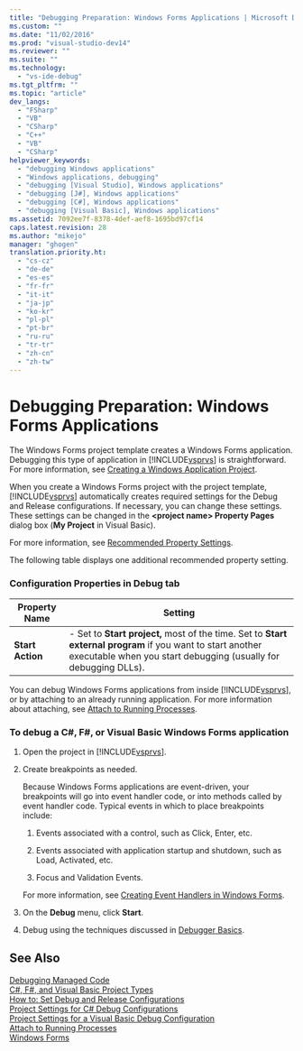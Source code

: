 ```yaml
---
title: "Debugging Preparation: Windows Forms Applications | Microsoft Docs"
ms.custom: ""
ms.date: "11/02/2016"
ms.prod: "visual-studio-dev14"
ms.reviewer: ""
ms.suite: ""
ms.technology: 
  - "vs-ide-debug"
ms.tgt_pltfrm: ""
ms.topic: "article"
dev_langs: 
  - "FSharp"
  - "VB"
  - "CSharp"
  - "C++"
  - "VB"
  - "CSharp"
helpviewer_keywords: 
  - "debugging Windows applications"
  - "Windows applications, debugging"
  - "debugging [Visual Studio], Windows applications"
  - "debugging [J#], Windows applications"
  - "debugging [C#], Windows applications"
  - "debugging [Visual Basic], Windows applications"
ms.assetid: 7092ee7f-8378-4def-aef8-1695bd97cf14
caps.latest.revision: 28
ms.author: "mikejo"
manager: "ghogen"
translation.priority.ht: 
  - "cs-cz"
  - "de-de"
  - "es-es"
  - "fr-fr"
  - "it-it"
  - "ja-jp"
  - "ko-kr"
  - "pl-pl"
  - "pt-br"
  - "ru-ru"
  - "tr-tr"
  - "zh-cn"
  - "zh-tw"
---
```

# Debugging Preparation: Windows Forms Applications
The Windows Forms project template creates a Windows Forms application. Debugging this type of application in [!INCLUDE[vsprvs](../code-quality/includes/vsprvs_md.md)] is straightforward. For more information, see [Creating a Windows Application Project](http://msdn.microsoft.com/en-us/b2f93fed-c635-4705-8d0e-cf079a264efa).  
  
 When you create a Windows Forms project with the project template, [!INCLUDE[vsprvs](../code-quality/includes/vsprvs_md.md)] automatically creates required settings for the Debug and Release configurations. If necessary, you can change these settings. These settings can be changed in the **\<project name> Property Pages** dialog box (**My Project** in Visual Basic).  
  
 For more information, see [Recommended Property Settings](../debugger/managed-debugging-recommended-property-settings.md).  
  
 The following table displays one additional recommended property setting.  
  
### Configuration Properties in Debug tab  
  
|**Property Name**|**Setting**|  
|-----------------------|-----------------|  
|**Start Action**|-   Set to **Start project,** most of the time. Set to **Start external program** if you want to start another executable when you start debugging (usually for debugging DLLs).|  
  
 You can debug Windows Forms applications from inside [!INCLUDE[vsprvs](../code-quality/includes/vsprvs_md.md)], or by attaching to an already running application. For more information about attaching, see [Attach to Running Processes](../debugger/attach-to-running-processes-with-the-visual-studio-debugger.md).  
  
### To debug a C#, F#, or Visual Basic Windows Forms application  
  
1.  Open the project in [!INCLUDE[vsprvs](../code-quality/includes/vsprvs_md.md)].  
  
2.  Create breakpoints as needed.  
  
     Because Windows Forms applications are event-driven, your breakpoints will go into event handler code, or into methods called by event handler code. Typical events in which to place breakpoints include:  
  
    1.  Events associated with a control, such as Click, Enter, etc.  
  
    2.  Events associated with application startup and shutdown, such as Load, Activated, etc.  
  
    3.  Focus and Validation Events.  
  
     For more information, see [Creating Event Handlers in Windows Forms](../Topic/Creating%20Event%20Handlers%20in%20Windows%20Forms.md).  
  
3.  On the **Debug** menu, click **Start**.  
  
4.  Debug using the techniques discussed in [Debugger Basics](../debugger/debugger-basics.md).  
  
## See Also  
 [Debugging Managed Code](../debugger/debugging-managed-code.md)   
 [C#, F#, and Visual Basic Project Types](../debugger/debugging-preparation-csharp-f-hash-and-visual-basic-project-types.md)   
 [How to: Set Debug and Release Configurations](../debugger/how-to-set-debug-and-release-configurations.md)   
 [Project Settings for  C# Debug Configurations](../debugger/project-settings-for-csharp-debug-configurations.md)   
 [Project Settings for a Visual Basic Debug Configuration](../debugger/project-settings-for-a-visual-basic-debug-configuration.md)   
 [Attach to Running Processes](../debugger/attach-to-running-processes-with-the-visual-studio-debugger.md)   
 [Windows Forms](../Topic/Windows%20Forms.md)